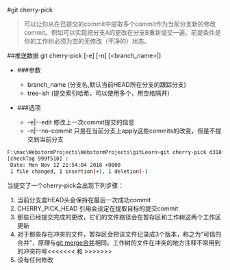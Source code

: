 #git cherry-pick
>可以让你从在已提交的commit中提取多个commit作为当前分支新的修改commit。例如可以实现把分支A的更改在分支B重新提交一遍。前提条件是你的工作树必须为空的无修改（干净的）状态。

##推送数据
    git cherry-pick [-e] [-n] [<branch_name>|<tree-ish>]
    
*   ###参数
    *   branch_name (分支名,默认当前HEAD所在分支的跟踪分支)
    *   tree-ish (提交索引哈希，可以使用多个，用空格隔开）
    
*   ###选项
    *   -e|--edit 修改上一次commit提交的信息
    *   -n|--no-commit 只是在当前分支上apply这些commits的改变，但是不提交到当前分支
    
````bash
F:\mac\WebstormProjects\WebstormProjects\gitLearn>git cherry-pick d318fc6
[checkTag 999f510] :
 Date: Mon Nov 12 21:54:04 2018 +0800
 1 file changed, 1 insertion(+), 1 deletion(-)    
````    
    
当提交了一个cherry-pick会出现下列步骤：

1.  当前分支盒HEAD头会保持在最后一次成功commit
1.  CHERRY_PICK_HEAD 引用会设定在提取目标的提交commit
1.  那些已经提交完成的更改，它们的文件路径会在暂存区和工作树这两个工作区更新
1.  对于那些存在冲突的文件，暂存区会把该文件记录成3个版本，称之为“可信的合并”，原理与[git merge合并](git-merge.md)相同。工作树的文件在冲突的地方注释不常用到的冲突符号<<<<<<< 和 >>>>>>>
1.  没有任何修改